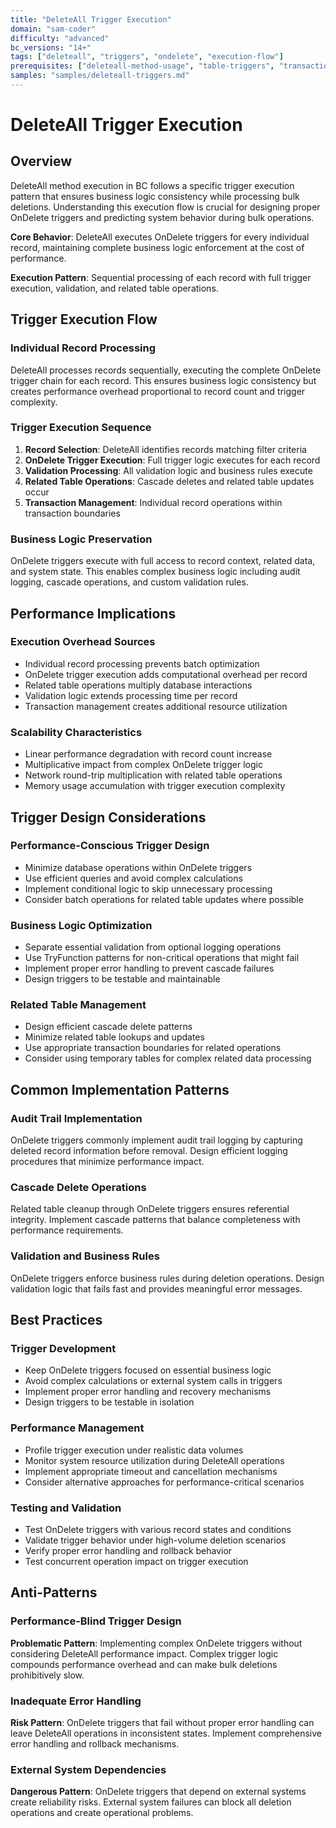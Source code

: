 ```yaml
---
title: "DeleteAll Trigger Execution"
domain: "sam-coder"
difficulty: "advanced"
bc_versions: "14+"
tags: ["deleteall", "triggers", "ondelete", "execution-flow"]
prerequisites: ["deleteall-method-usage", "table-triggers", "transaction-management"]
samples: "samples/deleteall-triggers.md"
---
```

# DeleteAll Trigger Execution

## Overview

DeleteAll method execution in BC follows a specific trigger execution pattern that ensures business logic consistency while processing bulk deletions. Understanding this execution flow is crucial for designing proper OnDelete triggers and predicting system behavior during bulk operations.

**Core Behavior**: DeleteAll executes OnDelete triggers for every individual record, maintaining complete business logic enforcement at the cost of performance.

**Execution Pattern**: Sequential processing of each record with full trigger execution, validation, and related table operations.

## Trigger Execution Flow

### Individual Record Processing
DeleteAll processes records sequentially, executing the complete OnDelete trigger chain for each record. This ensures business logic consistency but creates performance overhead proportional to record count and trigger complexity.

### Trigger Execution Sequence
1. **Record Selection**: DeleteAll identifies records matching filter criteria
2. **OnDelete Trigger Execution**: Full trigger logic executes for each record
3. **Validation Processing**: All validation logic and business rules execute
4. **Related Table Operations**: Cascade deletes and related table updates occur
5. **Transaction Management**: Individual record operations within transaction boundaries

### Business Logic Preservation
OnDelete triggers execute with full access to record context, related data, and system state. This enables complex business logic including audit logging, cascade operations, and custom validation rules.

## Performance Implications

### Execution Overhead Sources
- Individual record processing prevents batch optimization
- OnDelete trigger execution adds computational overhead per record
- Related table operations multiply database interactions
- Validation logic extends processing time per record
- Transaction management creates additional resource utilization

### Scalability Characteristics
- Linear performance degradation with record count increase
- Multiplicative impact from complex OnDelete trigger logic
- Network round-trip multiplication with related table operations
- Memory usage accumulation with trigger execution complexity

## Trigger Design Considerations

### Performance-Conscious Trigger Design
- Minimize database operations within OnDelete triggers
- Use efficient queries and avoid complex calculations
- Implement conditional logic to skip unnecessary processing
- Consider batch operations for related table updates where possible

### Business Logic Optimization
- Separate essential validation from optional logging operations
- Use TryFunction patterns for non-critical operations that might fail
- Implement proper error handling to prevent cascade failures
- Design triggers to be testable and maintainable

### Related Table Management
- Design efficient cascade delete patterns
- Minimize related table lookups and updates
- Use appropriate transaction boundaries for related operations
- Consider using temporary tables for complex related data processing

## Common Implementation Patterns

### Audit Trail Implementation
OnDelete triggers commonly implement audit trail logging by capturing deleted record information before removal. Design efficient logging procedures that minimize performance impact.

### Cascade Delete Operations
Related table cleanup through OnDelete triggers ensures referential integrity. Implement cascade patterns that balance completeness with performance requirements.

### Validation and Business Rules
OnDelete triggers enforce business rules during deletion operations. Design validation logic that fails fast and provides meaningful error messages.

## Best Practices

### Trigger Development
- Keep OnDelete triggers focused on essential business logic
- Avoid complex calculations or external system calls in triggers
- Implement proper error handling and recovery mechanisms
- Design triggers to be testable in isolation

### Performance Management
- Profile trigger execution under realistic data volumes
- Monitor system resource utilization during DeleteAll operations
- Implement appropriate timeout and cancellation mechanisms
- Consider alternative approaches for performance-critical scenarios

### Testing and Validation
- Test OnDelete triggers with various record states and conditions
- Validate trigger behavior under high-volume deletion scenarios
- Verify proper error handling and rollback behavior
- Test concurrent operation impact on trigger execution

## Anti-Patterns

### Performance-Blind Trigger Design
**Problematic Pattern**: Implementing complex OnDelete triggers without considering DeleteAll performance impact. Complex trigger logic compounds performance overhead and can make bulk deletions prohibitively slow.

### Inadequate Error Handling
**Risk Pattern**: OnDelete triggers that fail without proper error handling can leave DeleteAll operations in inconsistent states. Implement comprehensive error handling and rollback mechanisms.

### External System Dependencies
**Dangerous Pattern**: OnDelete triggers that depend on external systems create reliability risks. External system failures can block all deletion operations and create operational problems.

